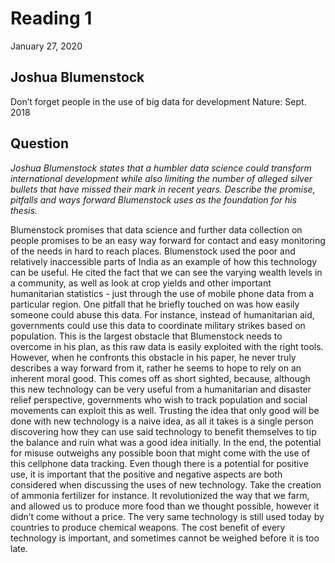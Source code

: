 # Reading 1

January 27, 2020

## Joshua Blumenstock

Don’t forget people in the use of big data for development Nature: Sept. 2018

## Question

*Joshua Blumenstock states that a humbler data science could transform international development while also limiting the number of alleged silver bullets that have missed their mark in recent years. Describe the promise, pitfalls and ways forward Blumenstock uses as the foundation for his thesis.*

Blumenstock promises that data science and further data collection on people promises to be an easy way forward for contact and easy monitoring of the needs in hard to reach places. Blumenstock used the poor and relatively inaccessible parts of India as an example of how this technology can be useful. He cited the fact that we can see the varying wealth levels in a community, as well as look at crop yields and other important humanitarian statistics - just through the use of mobile phone data from a particular region. One pitfall that he briefly touched on was how easily someone could abuse this data. For instance, instead of humanitarian aid, governments could use this data to coordinate military strikes based on population. This is the largest obstacle that Blumenstock needs to overcome in his plan, as this raw data is easily exploited with the right tools. However, when he confronts this obstacle in his paper, he never truly describes a way forward from it, rather he seems to hope to rely on an inherent moral good. This comes off as short sighted, because, although this new technology can be very useful from a humanitarian and disaster relief perspective, governments who wish to track population and social movements can exploit this as well. Trusting the idea that only good will be done with new technology is a naive idea, as all it takes is a single person discovering how they can use said technology to benefit themselves to tip the balance and ruin what was a good idea initially. In the end, the potential for misuse outweighs any possible boon that might come with the use of this cellphone data tracking. Even though there is a potential for positive use, it is important that the positive and negative aspects are both considered when discussing the uses of new technology. Take the creation of ammonia fertilizer for instance. It revolutionized the way that we farm, and allowed us to produce more food than we thought possible, however it didn’t come without a price. The very same technology is still used today by countries to produce chemical weapons. The cost benefit of every technology is important, and sometimes cannot be weighed before it is too late. 



